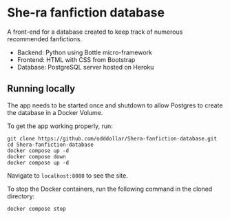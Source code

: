 # She-ra fanfiction database

A front-end for a database created to keep track of numerous recommended fanfictions.

- Backend: Python using Bottle micro-framework
- Frontend: HTML with CSS from Bootstrap
- Database: PostgreSQL server hosted on Heroku

## Running locally

The app needs to be started once and shutdown to allow Postgres to create the database in a Docker Volume.

To get the app working properly, run:

```
git clone https://github.com/odddollar/Shera-fanfiction-database.git
cd Shera-fanfiction-database
docker compose up -d
docker compose down
docker compose up -d
```

Navigate to ```localhost:8080``` to see the site.

To stop the Docker containers, run the following command in the cloned directory:

```
docker compose stop
```
